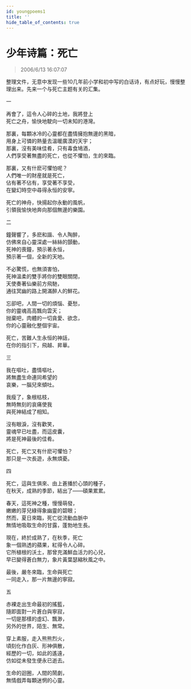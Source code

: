 ```yaml
---
id: youngpoems1
title: ''
hide_table_of_contents: true
---
```


# 少年诗篇：死亡

> 2006/6/13 16:07:07

整理文件，无意中发现一些10几年前小学和初中写的白话诗，有点好玩，慢慢整理出来。先来一个与死亡主题有关的汇集。
        

         
一
 
再會了，這令人心碎的土地，我將登上<br/>
死亡之舟，愉快地駛向一切未知的港灣。<br/>

那裏，每顆冰冷的心靈都在盡情擁抱無邊的黑暗，<br/>
用身上可憐的熱量去溫暖廣漠的天宇；<br/>
那裏，沒有美味佳肴，只有毒食鳩酒，<br/>
人們享受著無盡的死亡，也從不懼怕，生的來臨。
 
那裏，又有什麽可懼怕呢？<br/>
人們唯一的財産就是死亡，<br/>
佔有著不佔有，享受著不享受，<br/>
在變幻時空中尋得永恒的安寧。
 
死亡的神舟，快揚起你永動的風帆，<br/>
引領我愉快地奔向那個無邊的樂園。
 
二
 
鐘聲響了，多麽和諧、令人陶醉，<br/>
仿佛來自心靈深處一絲絲的顫動，<br/>
死神的喪鐘，預示著永恒，<br/>
預示著一個，全新的天地。
 
不必驚慌，也無須害怕，<br/>
死神溫柔的雙手將你的雙眼關閉，<br/>
天使奏著仙樂前方飛馳，<br/>
通往冥幽的路上開滿醉人的鮮花。
 
忘卻吧，人間一切的煩惱、憂愁，<br/>
你的靈魂高高飄向雲天；<br/>
抛棄吧，肉體的一切貪愛、欲念，<br/>
你的心靈融化整個宇宙。
 
死亡，苦難人生永恒的神話，<br/>
在你的指引下，飛越、昇華。
 
三
 
我在嘔吐，盡情嘔吐，<br/>
將無盡生命連同希望的<br/>
哀樂，一腦兒來傾吐。
 
我瘦了，象根枯枝，<br/>
無時無刻的哀痛使我<br/>
與死神結成了相知。
 
沒有眼淚，沒有歡笑，<br/>
靈魂早已吐盡，而這皮囊，<br/>
將是死神最後的佳肴。
 
死亡，死亡又有什麽可懼怕？<br/>
那只是一次長遊，永無煩憂。
 
四
 
死亡，這與生俱來、由上蒼播於心頭的種子，<br/>
在秋天，成熟的季節，結出了——碩果累累。
 
春天，這死神之種，慢慢萌發，<br/>
嫩嫩的芽兒綠得象幽靈的碧眼；<br/>
然而，夏日來臨，死亡從流動血脈中<br/>
無情地吸取生命的甘露，蓬勃地生長。
 
現在，終於成熟了，在秋季，死亡<br/>
象一個熟透的蘋果，紅得令人心碎。<br/>
它所植根的沃土，那曾充滿鮮血活力的心兒，<br/>
早已變得蒼白無力，象片黃葉瑟縮秋風之中。
 
最後，嚴冬來臨，生命與死亡<br/>
一同走入，那一片無邊的寧寂。
 
 
五
 
赤裸走出生命最初的搖籃，<br/>
隨即面對一片蒼白與寧寂，<br/>
一切是那樣的虛幻、飄渺，<br/>
另外的世界，陌生、無常。
 
穿上素服，走入熊熊烈火，<br/>
頃刻化作白灰、形神俱散，<br/>
經歷的一切，如此的遙遠，<br/>
仿如從未發生便永已逝去。
 
生命的迴圈，人間的鬧劇，<br/>
無情戲弄每顆迷惘的心靈。